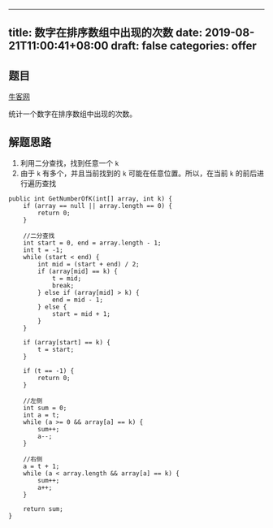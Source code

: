 
---
title: 数字在排序数组中出现的次数
date: 2019-08-21T11:00:41+08:00
draft: false
categories: offer
---


## 题目

[牛客网](https://www.nowcoder.com/practice/70610bf967994b22bb1c26f9ae901fa2?tpId=13&tqId=11190&tPage=2&rp=2&ru=%2Fta%2Fcoding-interviews&qru=%2Fta%2Fcoding-interviews%2Fquestion-ranking)

统计一个数字在排序数组中出现的次数。

## 解题思路

  1. 利用二分查找，找到任意一个 `k`
  2. 由于 `k` 有多个，并且当前找到的 `k` 可能在任意位置。所以，在当前 `k` 的前后进行遍历查找

```
public int GetNumberOfK(int[] array, int k) {
    if (array == null || array.length == 0) {
        return 0;
    }

    //二分查找
    int start = 0, end = array.length - 1;
    int t = -1;
    while (start < end) {
        int mid = (start + end) / 2;
        if (array[mid] == k) {
            t = mid;
            break;
        } else if (array[mid] > k) {
            end = mid - 1;
        } else {
            start = mid + 1;
        }
    }

    if (array[start] == k) {
        t = start;
    }

    if (t == -1) {
        return 0;
    }

    //左侧
    int sum = 0;
    int a = t;
    while (a >= 0 && array[a] == k) {
        sum++;
        a--;
    }

    //右侧
    a = t + 1;
    while (a < array.length && array[a] == k) {
        sum++;
        a++;
    }

    return sum;
}
```

